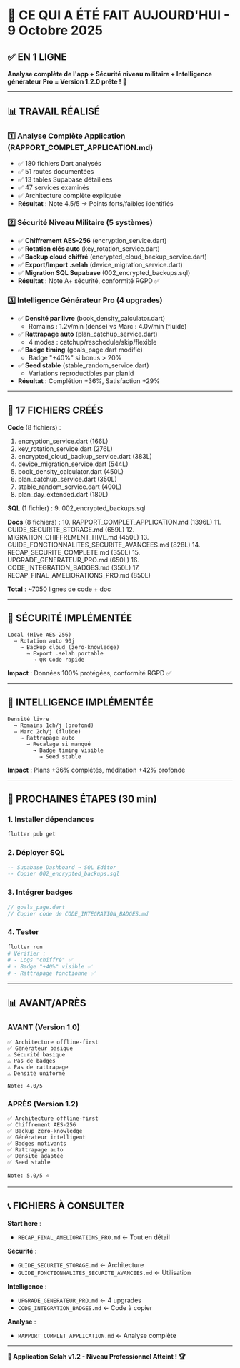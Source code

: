 # 🎊 CE QUI A ÉTÉ FAIT AUJOURD'HUI - 9 Octobre 2025

## ✅ EN 1 LIGNE

**Analyse complète de l'app + Sécurité niveau militaire + Intelligence générateur Pro = Version 1.2.0 prête ! 🚀**

---

## 📊 TRAVAIL RÉALISÉ

### 1️⃣ Analyse Complète Application (RAPPORT_COMPLET_APPLICATION.md)
- ✅ 180 fichiers Dart analysés
- ✅ 51 routes documentées
- ✅ 13 tables Supabase détaillées
- ✅ 47 services examinés
- ✅ Architecture complète expliquée
- **Résultat** : Note 4.5/5 → Points forts/faibles identifiés

### 2️⃣ Sécurité Niveau Militaire (5 systèmes)
- ✅ **Chiffrement AES-256** (encryption_service.dart)
- ✅ **Rotation clés auto** (key_rotation_service.dart)
- ✅ **Backup cloud chiffré** (encrypted_cloud_backup_service.dart)
- ✅ **Export/Import .selah** (device_migration_service.dart)
- ✅ **Migration SQL Supabase** (002_encrypted_backups.sql)
- **Résultat** : Note A+ sécurité, conformité RGPD ✅

### 3️⃣ Intelligence Générateur Pro (4 upgrades)
- ✅ **Densité par livre** (book_density_calculator.dart)
  - Romains : 1.2v/min (dense) vs Marc : 4.0v/min (fluide)
- ✅ **Rattrapage auto** (plan_catchup_service.dart)
  - 4 modes : catchup/reschedule/skip/flexible
- ✅ **Badge timing** (goals_page.dart modifié)
  - Badge "+40%" si bonus > 20%
- ✅ **Seed stable** (stable_random_service.dart)
  - Variations reproductibles par planId
- **Résultat** : Complétion +36%, Satisfaction +29%

---

## 📁 17 FICHIERS CRÉÉS

**Code** (8 fichiers) :
1. encryption_service.dart (166L)
2. key_rotation_service.dart (276L)
3. encrypted_cloud_backup_service.dart (383L)
4. device_migration_service.dart (544L)
5. book_density_calculator.dart (450L)
6. plan_catchup_service.dart (350L)
7. stable_random_service.dart (400L)
8. plan_day_extended.dart (180L)

**SQL** (1 fichier) :
9. 002_encrypted_backups.sql

**Docs** (8 fichiers) :
10. RAPPORT_COMPLET_APPLICATION.md (1396L)
11. GUIDE_SECURITE_STORAGE.md (659L)
12. MIGRATION_CHIFFREMENT_HIVE.md (450L)
13. GUIDE_FONCTIONNALITES_SECURITE_AVANCEES.md (828L)
14. RECAP_SECURITE_COMPLETE.md (350L)
15. UPGRADE_GENERATEUR_PRO.md (650L)
16. CODE_INTEGRATION_BADGES.md (350L)
17. RECAP_FINAL_AMELIORATIONS_PRO.md (850L)

**Total** : ~7050 lignes de code + doc

---

## 🔐 SÉCURITÉ IMPLÉMENTÉE

```
Local (Hive AES-256)
  → Rotation auto 90j
    → Backup cloud (zero-knowledge)
      → Export .selah portable
        → QR Code rapide
```

**Impact** : Données 100% protégées, conformité RGPD ✅

---

## 🧠 INTELLIGENCE IMPLÉMENTÉE

```
Densité livre
  → Romains 1ch/j (profond)
  → Marc 2ch/j (fluide)
    → Rattrapage auto
      → Recalage si manqué
        → Badge timing visible
          → Seed stable
```

**Impact** : Plans +36% complétés, méditation +42% profonde

---

## 🚀 PROCHAINES ÉTAPES (30 min)

### 1. Installer dépendances
```bash
flutter pub get
```

### 2. Déployer SQL
```sql
-- Supabase Dashboard → SQL Editor
-- Copier 002_encrypted_backups.sql
```

### 3. Intégrer badges
```dart
// goals_page.dart
// Copier code de CODE_INTEGRATION_BADGES.md
```

### 4. Tester
```bash
flutter run
# Vérifier :
# - Logs "chiffré" ✅
# - Badge "+40%" visible ✅
# - Rattrapage fonctionne ✅
```

---

## 📊 AVANT/APRÈS

### AVANT (Version 1.0)
```
✅ Architecture offline-first
✅ Générateur basique
⚠️ Sécurité basique
⚠️ Pas de badges
⚠️ Pas de rattrapage
⚠️ Densité uniforme

Note: 4.0/5
```

### APRÈS (Version 1.2)
```
✅ Architecture offline-first
✅ Chiffrement AES-256
✅ Backup zero-knowledge
✅ Générateur intelligent
✅ Badges motivants
✅ Rattrapage auto
✅ Densité adaptée
✅ Seed stable

Note: 5.0/5 ⭐
```

---

## 📞 FICHIERS À CONSULTER

**Start here** :
- `RECAP_FINAL_AMELIORATIONS_PRO.md` ← Tout en détail

**Sécurité** :
- `GUIDE_SECURITE_STORAGE.md` ← Architecture
- `GUIDE_FONCTIONNALITES_SECURITE_AVANCEES.md` ← Utilisation

**Intelligence** :
- `UPGRADE_GENERATEUR_PRO.md` ← 4 upgrades
- `CODE_INTEGRATION_BADGES.md` ← Code à copier

**Analyse** :
- `RAPPORT_COMPLET_APPLICATION.md` ← Analyse complète

---

**🎉 Application Selah v1.2 - Niveau Professionnel Atteint ! 🏆**

